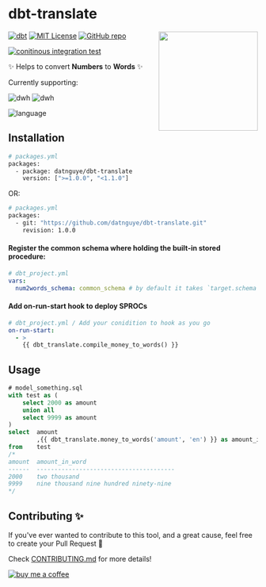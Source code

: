 # dbt-translate

<img align="right" width="200" height="200" src="https://raw.githubusercontent.com/datnguye/dbt-translate/main/docs/assets/img/resp.jpg">

[![dbt](https://img.shields.io/badge/dbt-packages-FF694B?logo=dbt&logoColor=FF694B)](https://hub.getdbt.com/datnguye/dbt_translate/latest/)
[![MIT License](https://img.shields.io/badge/License-MIT-yellow.svg)](LICENSE)
[![GitHub repo](https://img.shields.io/badge/inspired--by-mssql--num2words-brightgreen)](https://github.com/datnguye/mssql-num2words)

[![conitinous integration test](https://github.com/datnguye/dbt-translate/actions/workflows/ci-pr.yml/badge.svg)](https://github.com/datnguye/dbt-translate/actions/workflows/ci-pr.yml)

✨ Helps to convert **Numbers** to **Words** ✨

Currently supporting:

![dwh](https://img.shields.io/badge/DB-Snowflake-9cf?logo=snowflake&logoColor=white)
![dwh](https://img.shields.io/badge/DB-MSSQL-9cf?logo=microsoftsqlserver&logoColor=white)


![language](https://img.shields.io/badge/language-English(en)-FFCE3E?labelColor=14354C&logo=sql&logoColor=white)

## Installation
```bash
# packages.yml
packages:
  - package: datnguye/dbt-translate
    version: [">=1.0.0", "<1.1.0"]
```
OR:
```bash
# packages.yml
packages:
  - git: "https://github.com/datnguye/dbt-translate.git"
    revision: 1.0.0
```

#### Register the common schema where holding the built-in stored procedure:
```yaml
# dbt_project.yml
vars:
  num2words_schema: common_schema # by default it takes `target.schema
```

#### Add on-run-start hook to deploy SPROCs
```yaml
# dbt_project.yml / Add your conidition to hook as you go
on-run-start:
  - >
    {{ dbt_translate.compile_money_to_words() }}
```

## Usage
```sql
# model_something.sql
with test as (
    select 2000 as amount
    union all
    select 9999 as amount
)
select  amount
        ,{{ dbt_translate.money_to_words('amount', 'en') }} as amount_in_word
from    test
/*
amount  amount_in_word
------  ---------------------------------------
2000    two thousand
9999    nine thousand nine hundred ninety-nine
*/
```

## Contributing ✨
If you've ever wanted to contribute to this tool, and a great cause, feel free to create your Pull Request 💖

Check [CONTRIBUTING.md](https://github.com/datnguye/dbt-translate/blob/main/CONTRIBUTING.md) for more details!

[![buy me a coffee](https://img.shields.io/badge/buy%20me%20a%20coffee-donate-yellow.svg?logo=buy-me-a-coffee&logoColor=white&labelColor=ff813f&style=for-the-badge)](https://www.buymeacoffee.com/datnguye)

